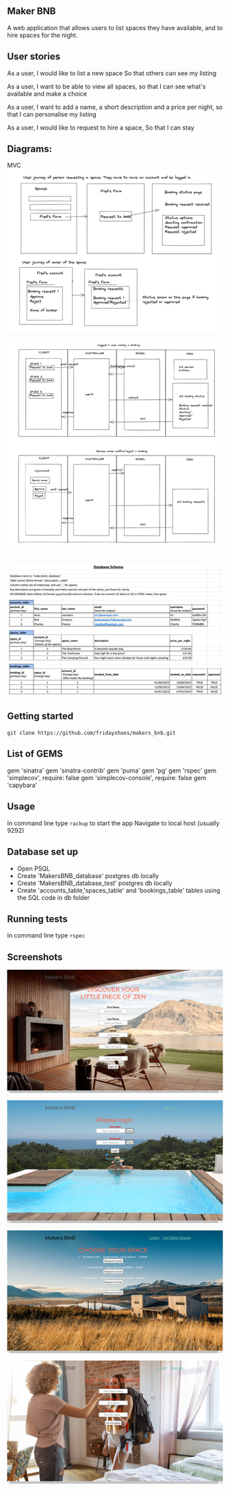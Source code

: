 ## Maker BNB

A web application that allows users to list spaces they have available, and to hire spaces for the night.

## User stories
As a user,
I would like to list a new space
So that others can see my listing

As a user,
I want to be able to view all spaces,
so that I can see what's available and make a choice

As a user,
I want to add a name, a short description and a price per night,
so that I can personalise my listing

As a user,
I would like to request to hire a space,
So that I can stay

Diagrams:
-------
MVC
![](diagrams/User_journey1.png)

![](diagrams/User_journey2.png)

![](diagrams/Database_Schema.png)
-------

## Getting started

`git clone https://github.com/fridayshoes/makers_bnb.git`


## List of GEMS
gem 'sinatra'
gem 'sinatra-contrib'
gem 'puma'
gem 'pg'
gem 'rspec'
gem 'simplecov', require: false
gem 'simplecov-console', require: false
gem 'capybara'

## Usage
In command line type `rackup` to start the app
Navigate to local host (usually 9292)

## Database set up 
- Open PSQL
- Create 'MakersBNB_database' postgres db locally
- Create 'MakersBNB_database_test' postgres db locally
- Create 'accounts_table,'spaces_table' and 'bookings_table' tables using the SQL code in db folder


## Running tests

In command line type `rspec`

## Screenshots

![](diagrams/MakersBNB_Homepage.png)

![](diagrams/MakersBNB_Loginpage.png)

![](diagrams/MakersBNB_SpacesPage.png)

![](diagrams/MakersBNB_SpacesNewPage.png)

